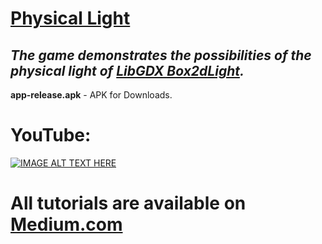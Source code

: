 # [Physical Light](https://medium.com/@veldan1202/lbjt-introduction-0%EF%B8%8F%E2%83%A3-f7078903c10f)
## _The game demonstrates the possibilities of the physical light of [LibGDX Box2dLight](https://github.com/libgdx/box2dlights)._

**app-release.apk** - APK for Downloads.

# YouTube:
[![IMAGE ALT TEXT HERE](https://img.youtube.com/vi/kj9FUXEteMI/0.jpg)](https://www.youtube.com/watch?v=kj9FUXEteMI)

# All tutorials are available on [Medium.com](https://veldan1202.medium.com/physical-light-8dce7169ba8d)
